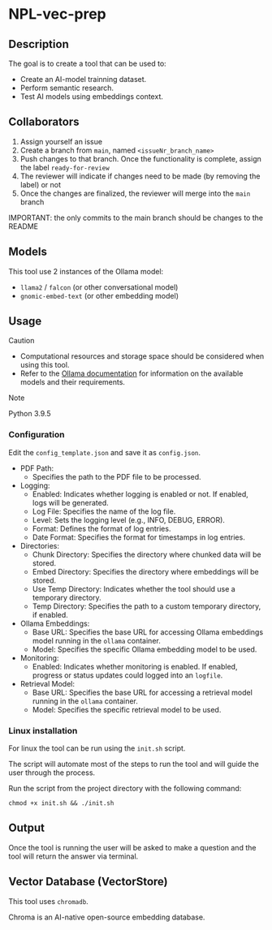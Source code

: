 # NPL-vec-prep

## Description
The goal is to create a tool that can be used to:
- Create an AI-model trainning dataset. 
- Perform semantic research.
- Test AI models using embeddings context.

## Collaborators
1. Assign yourself an issue
2. Create a branch from `main`, named `<issueNr_branch_name>`
3. Push changes to that branch. Once the functionality is complete, assign the label `ready-for-review`
4. The reviewer will indicate if changes need to be made (by removing the label) or not
5. Once the changes are finalized, the reviewer will merge into the `main` branch

IMPORTANT: the only commits to the main branch should be changes to the README

## Models
This tool use 2 instances of the Ollama model:

- `llama2` / `falcon` (or other conversational model)
- `gnomic-embed-text` (or other embedding model)

## Usage

> [!CAUTION]
> - Computational resources and storage space should be considered when using this tool.
> - Refer to the [Ollama documentation](https://ollama.com/library) for information on the available models and their requirements.

> [!NOTE]
> Python 3.9.5

### Configuration
Edit the `config_template.json` and save it as `config.json`.

- PDF Path:
    - Specifies the path to the PDF file to be processed.
- Logging:
    - Enabled: Indicates whether logging is enabled or not. If enabled, logs will be generated.
    - Log File: Specifies the name of the log file.
    - Level: Sets the logging level (e.g., INFO, DEBUG, ERROR).
    - Format: Defines the format of log entries.
    - Date Format: Specifies the format for timestamps in log entries.
- Directories:
    - Chunk Directory: Specifies the directory where chunked data will be stored.
    - Embed Directory: Specifies the directory where embeddings will be stored.
    - Use Temp Directory: Indicates whether the tool should use a temporary directory.
    - Temp Directory: Specifies the path to a custom temporary directory, if enabled.
- Ollama Embeddings:
    - Base URL: Specifies the base URL for accessing Ollama embeddings model running in the `ollama` container.
    - Model: Specifies the specific Ollama embedding model to be used.
- Monitoring:
    - Enabled: Indicates whether monitoring is enabled. If enabled, progress or status updates could logged into an `logfile`.
- Retrieval Model:
    - Base URL: Specifies the base URL for accessing a retrieval model running in the `ollama` container.
    - Model: Specifies the specific retrieval model to be used.

### Linux installation
For linux the tool can be run using the `init.sh` script. 

The script will automate most of the steps to run the tool and will guide the user through the process. 

Run the script from the project directory with the following command:
```
chmod +x init.sh && ./init.sh
```

## Output
Once the tool is running the user will be asked to make a question and the tool will return the answer via terminal.

## Vector Database (VectorStore)
 This tool uses `chromadb`.
 
 Chroma is an AI-native open-source embedding database.
